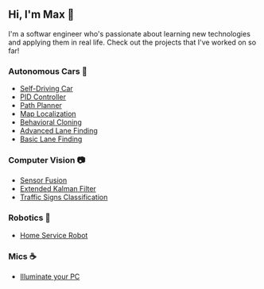 ## Hi, I'm Max 👋

I'm a softwar engineer who's passionate about learning new technologies and applying them in real life. Check out the projects that I've worked on so far!  
 
### Autonomous Cars :car: 

 - [Self-Driving Car](https://github.com/max-kazak/CarND-Capstone) 
 - [PID Controller](https://github.com/max-kazak/PID_Controller) 
 - [Path Planner](https://github.com/max-kazak/PathPlanner) 
 - [Map Localization](https://github.com/max-kazak/Localization-ParticleFilter) 
 - [Behavioral Cloning](https://github.com/max-kazak/AutonomousCar_Mk1) 
 - [Advanced Lane Finding](https://github.com/max-kazak/AdvancedLaneFinding)
 - [Basic Lane Finding](https://github.com/max-kazak/FindLaneLinesP1)

### Computer Vision :camera: 
 - [Sensor Fusion](https://github.com/max-kazak/SensorFusion)
 - [Extended Kalman Filter](https://github.com/max-kazak/EKF)
 - [Traffic Signs Classification](https://github.com/max-kazak/CarND_TrafficSigns_Classification) 
 

### Robotics :robot: 
 - [Home Service Robot](https://github.com/max-kazak/HomeServiceRobot)

### Mics :coffee: 
 - [Illuminate your PC](https://github.com/max-kazak/PC_LED_Controller)



<!--
**max-kazak/max-kazak** is a ✨ _special_ ✨ repository because its `README.md` (this file) appears on your GitHub profile.

Here are some ideas to get you started:

- 🔭 I’m currently working on ...
- 🌱 I’m currently learning ...
- 👯 I’m looking to collaborate on ...
- 🤔 I’m looking for help with ...
- 💬 Ask me about ...
- 📫 How to reach me: ...
- ⚡ Fun fact: ...
-->
